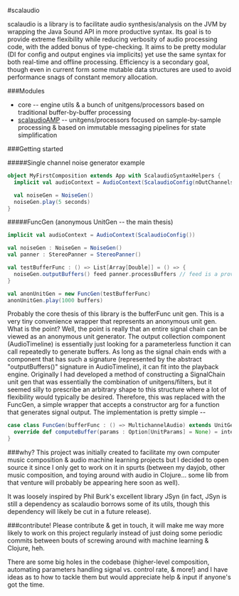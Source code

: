 #scalaudio

scalaudio is a library is to facilitate audio synthesis/analysis on the JVM by wrapping the Java Sound API in more productive syntax. Its goal is to provide extreme flexibility while reducing verbosity of audio processing code, with the added bonus of type-checking. It aims to be pretty modular (DI for config and output engines via implicits) yet use the same syntax for both real-time and offline processing. Efficiency is a secondary goal, though even in current form some mutable data structures are used to avoid performance snags of constant memory allocation.

###Modules
* core -- engine utils & a bunch of unitgens/processors based on traditional buffer-by-buffer processing
* [scalaudioAMP](https://github.com/auroboros/scalaudio/tree/master/scalaudio-amp) -- unitgens/processors focused on sample-by-sample processing & based on immutable messaging pipelines for state simplification

###Getting started

#####Single channel noise generator example
```scala
object MyFirstComposition extends App with ScalaudioSyntaxHelpers {
  implicit val audioContext = AudioContext(ScalaudioConfig(nOutChannels = 1))

  val noiseGen = NoiseGen()
  noiseGen.play(5 seconds)
}
```
#####FuncGen (anonymous UnitGen -- the main thesis)
```scala
implicit val audioContext = AudioContext(ScalaudioConfig())

val noiseGen : NoiseGen = NoiseGen()
val panner : StereoPanner = StereoPanner()

val testBufferFunc : () => List[Array[Double]] = () => {
  noiseGen.outputBuffers() feed panner.processBuffers // feed is a provided syntax helper for chaining
}

val anonUnitGen = new FuncGen(testBufferFunc)
anonUnitGen.play(1000 buffers)
```
Probably the core thesis of this library is the bufferFunc unit gen. This is a very tiny convenience wrapper that represents an anonymous unit gen. What is the point? Well, the point is really that an entire signal chain can be viewed as an anonymous unit generator. The output collection component (AudioTimeline) is essentially just looking for a parameterless function it can call repeatedly to generate buffers. As long as the signal chain ends with a component that has such a signature (represented by the abstract "outputBuffers()" signature in AudioTimeline), it can fit into the playback engine. Originally I had developed a method of constructing a SignalChain unit gen that was essentially the combination of unitgens/filters, but it seemed silly to prescribe an arbitrary shape to this structure where a lot of flexibility would typically be desired. Therefore, this was replaced with the FuncGen, a simple wrapper that accepts a constructor arg for a function that generates signal output.
The implementation is pretty simple --
```scala
case class FuncGen(bufferFunc : () => MultichannelAudio) extends UnitGen {
  override def computeBuffer(params : Option[UnitParams] = None) = internalBuffers = bufferFunc()
}
```
###why?
This project was initially created to facilitate my own computer music composition & audio machine learning projects but I decided to open source it since I only get to work on it in spurts (between my dayjob, other music composition, and toying around with audio in Clojure... some lib from that venture will probably be appearing here soon as well).

It was loosely inspired by Phil Burk's excellent library JSyn (in fact, JSyn is still a dependency as scalaudio borrows some of its utils, though this dependency will likely be cut in a future release).

###contribute!
Please contribute & get in touch, it will make me way more likely to work on this project regularly instead of just doing some periodic commits between bouts of screwing around with machine learning & Clojure, heh.

There are some big holes in the codebase (higher-level composition, automating parameters handling signal vs. control rate, & more!) and I have ideas as to how to tackle them but would appreciate help & input if anyone's got the time.
